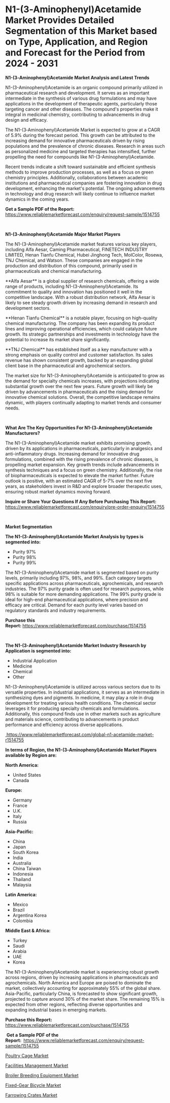 <p><h1>N1-(3‑Aminophenyl)Acetamide Market Provides Detailed Segmentation of this Market based on Type, Application, and Region and Forecast for the Period from 2024 - 2031</h1></p><p><strong>N1-(3‑Aminophenyl)Acetamide Market Analysis and Latest Trends</strong></p>
<p><p>N1-(3-Aminophenyl)Acetamide is an organic compound primarily utilized in pharmaceutical research and development. It serves as an important intermediate in the synthesis of various drug formulations and may have applications in the development of therapeutic agents, particularly those targeting cancer and other diseases. The compound's properties make it integral in medicinal chemistry, contributing to advancements in drug design and efficacy.</p><p>The N1-(3‑Aminophenyl)Acetamide Market is expected to grow at a CAGR of 5.9% during the forecast period. This growth can be attributed to the increasing demand for innovative pharmaceuticals driven by rising populations and the prevalence of chronic diseases. Research in areas such as personalized medicine and targeted therapies has intensified, further propelling the need for compounds like N1-(3-Aminophenyl)Acetamide.</p><p>Recent trends indicate a shift toward sustainable and efficient synthesis methods to improve production processes, as well as a focus on green chemistry principles. Additionally, collaborations between academic institutions and pharmaceutical companies are fostering innovation in drug development, enhancing the market's potential. The ongoing advancements in technology and drug research will likely continue to influence market dynamics in the coming years.</p></p>
<p><strong>Get a Sample PDF of the Report:&nbsp;</strong> <a href="https://www.reliablemarketforecast.com/enquiry/request-sample/1514755?utm_campaign=1568&utm_medium=2&utm_source=Github&utm_content=ia&utm_term=27102024&utm_id=n1-3aminophenylacetamide">https://www.reliablemarketforecast.com/enquiry/request-sample/1514755</a></p>
<p>&nbsp;</p>
<p><strong>N1-(3‑Aminophenyl)Acetamide Major Market Players</strong></p>
<p><p>The N1-(3-Aminophenyl)Acetamide market features various key players, including Alfa Aesar, Caming Pharmaceutical, FINETECH INDUSTRY LIMITED, Henan Tianfu Chemical, Hubei Jinghong Tech, MolColor, Rosewa, TNJ Chemical, and Watson. These companies are engaged in the production and distribution of this compound, primarily used in pharmaceuticals and chemical manufacturing.</p><p>**Alfa Aesar** is a global supplier of research chemicals, offering a wide range of products, including N1-(3-Aminophenyl)Acetamide. Its commitment to quality and innovation has positioned it well in the competitive landscape. With a robust distribution network, Alfa Aesar is likely to see steady growth driven by increasing demand in research and development sectors.</p><p>**Henan Tianfu Chemical** is a notable player, focusing on high-quality chemical manufacturing. The company has been expanding its product lines and improving operational efficiencies, which could catalyze future growth. Its strategic partnerships and investments in technology have the potential to increase its market share significantly.</p><p>**TNJ Chemical** has established itself as a key manufacturer with a strong emphasis on quality control and customer satisfaction. Its sales revenue has shown consistent growth, backed by an expanding global client base in the pharmaceutical and agrochemical sectors.</p><p>The market size for N1-(3-Aminophenyl)Acetamide is anticipated to grow as the demand for specialty chemicals increases, with projections indicating substantial growth over the next few years. Future growth will likely be driven by advancements in pharmaceuticals and the rising demand for innovative chemical solutions. Overall, the competitive landscape remains dynamic, with players continually adapting to market trends and consumer needs.</p></p>
<p>&nbsp;</p>
<p><strong>What Are The Key Opportunities For N1-(3‑Aminophenyl)Acetamide Manufacturers?</strong></p>
<p><p>The N1-(3-Aminophenyl)Acetamide market exhibits promising growth, driven by its applications in pharmaceuticals, particularly in analgesics and anti-inflammatory drugs. Increasing demand for innovative drug formulations, combined with the rising prevalence of chronic diseases, is propelling market expansion. Key growth trends include advancements in synthesis techniques and a focus on green chemistry. Additionally, the rise of biopharmaceuticals is expected to elevate the market further. Future outlook is positive, with an estimated CAGR of 5-7% over the next five years, as stakeholders invest in R&D and explore broader therapeutic uses, ensuring robust market dynamics moving forward.</p></p>
<p><strong>Inquire or Share Your Questions If Any Before Purchasing This Report:</strong> <a href="https://www.reliablemarketforecast.com/enquiry/pre-order-enquiry/1514755?utm_campaign=1568&utm_medium=2&utm_source=Github&utm_content=ia&utm_term=27102024&utm_id=n1-3aminophenylacetamide">https://www.reliablemarketforecast.com/enquiry/pre-order-enquiry/1514755</a></p>
<p>&nbsp;</p>
<p><strong>Market Segmentation</strong></p>
<p><strong>The N1-(3‑Aminophenyl)Acetamide Market Analysis by types is segmented into:</strong></p>
<p><ul><li>Purity 97%</li><li>Purity 98%</li><li>Purity 99%</li></ul></p>
<p><p>The N1-(3-Aminophenyl)Acetamide market is segmented based on purity levels, primarily including 97%, 98%, and 99%. Each category targets specific applications across pharmaceuticals, agrochemicals, and research industries. The 97% purity grade is often used for research purposes, while 98% is suitable for more demanding applications. The 99% purity grade is ideal for high-end pharmaceutical applications, where precision and efficacy are critical. Demand for each purity level varies based on regulatory standards and industry requirements.</p></p>
<p><strong>Purchase this Report:&nbsp;</strong><a href="https://www.reliablemarketforecast.com/purchase/1514755?utm_campaign=1568&utm_medium=2&utm_source=Github&utm_content=ia&utm_term=27102024&utm_id=n1-3aminophenylacetamide">https://www.reliablemarketforecast.com/purchase/1514755</a></p>
<p>&nbsp;</p>
<p><strong>The N1-(3‑Aminophenyl)Acetamide Market Industry Research by Application is segmented into:</strong></p>
<p><ul><li>Industrial Application</li><li>Medicine</li><li>Chemical</li><li>Other</li></ul></p>
<p><p>N1-(3-Aminophenyl)Acetamide is utilized across various sectors due to its versatile properties. In industrial applications, it serves as an intermediate in synthesizing dyes and pigments. In medicine, it may play a role in drug development for treating various health conditions. The chemical sector leverages it for producing specialty chemicals and formulations. Additionally, this compound finds use in other markets such as agriculture and materials science, contributing to advancements in product performance and efficiency across diverse applications.</p></p>
<p><a href="https://www.reliablemarketforecast.com/global-n1-acetamide-market-r1514755?utm_campaign=1568&utm_medium=2&utm_source=Github&utm_content=ia&utm_term=27102024&utm_id=n1-3aminophenylacetamide">&nbsp;https://www.reliablemarketforecast.com/global-n1-acetamide-market-r1514755</a></p>
<p><strong>In terms of Region, the N1-(3‑Aminophenyl)Acetamide Market Players available by Region are:</strong></p>
<p>
    <p> <strong> North America: </strong>
        <ul>
            <li>United States</li>
            <li>Canada</li>
        </ul>
        </p> 
    <p> <strong> Europe: </strong>
        <ul>
            <li>Germany</li>
            <li>France</li>
            <li>U.K.</li>
            <li>Italy</li>
            <li>Russia</li>
        </ul>
        </p> 
    <p> <strong> Asia-Pacific: </strong>
        <ul>
            <li>China</li>
            <li>Japan</li>
            <li>South Korea</li>
            <li>India</li>
            <li>Australia</li>
            <li>China Taiwan</li>
            <li>Indonesia</li>
            <li>Thailand</li>
            <li>Malaysia</li>
        </ul>
        </p> 
    <p> <strong> Latin America: </strong>
        <ul>
            <li>Mexico</li>
            <li>Brazil</li>
            <li>Argentina Korea</li>
            <li>Colombia</li>
        </ul>
        </p> 
    <p> <strong> Middle East & Africa: </strong>
        <ul>
            <li>Turkey</li>
            <li>Saudi</li>
            <li>Arabia</li>
            <li>UAE</li>
            <li>Korea</li>
        </ul>
    </p>
    </p>
<p><p>The N1-(3-Aminophenyl)Acetamide market is experiencing robust growth across regions, driven by increasing applications in pharmaceuticals and agrochemicals. North America and Europe are poised to dominate the market, collectively accounting for approximately 55% of the global share. Asia-Pacific, particularly China, is forecasted to show significant growth, projected to capture around 30% of the market share. The remaining 15% is expected from other regions, reflecting diverse opportunities and expanding industrial bases in emerging markets.</p></p>
<p><strong>Purchase this Report: </strong><a href="https://www.reliablemarketforecast.com/purchase/1514755?utm_campaign=1568&utm_medium=2&utm_source=Github&utm_content=ia&utm_term=27102024&utm_id=n1-3aminophenylacetamide">https://www.reliablemarketforecast.com/purchase/1514755</a></p>
<p>&nbsp;<strong>Get a Sample PDF of the Report:&nbsp;&nbsp;</strong><a href="https://www.reliablemarketforecast.com/enquiry/request-sample/1514755?utm_campaign=1568&utm_medium=2&utm_source=Github&utm_content=ia&utm_term=27102024&utm_id=n1-3aminophenylacetamide">https://www.reliablemarketforecast.com/enquiry/request-sample/1514755</a></p>
<p><strong></strong></p>
<p><p><a href="https://www.linkedin.com/pulse/unveiling-market-trends-global-poultry-cage-growth-regional-r5bmc?utm_campaign=1568&utm_medium=2&utm_source=Github&utm_content=ia&utm_term=27102024&utm_id=n1-3aminophenylacetamide">Poultry Cage Market</a></p><p><a href="https://www.linkedin.com/pulse/investing-facilities-management-market-trends-leading-products-ngb7c?utm_campaign=1568&utm_medium=2&utm_source=Github&utm_content=ia&utm_term=27102024&utm_id=n1-3aminophenylacetamide">Facilities Management Market</a></p><p><a href="https://www.linkedin.com/pulse/future-innovation-global-broiler-breeding-equipment-market-3pvrc?utm_campaign=1568&utm_medium=2&utm_source=Github&utm_content=ia&utm_term=27102024&utm_id=n1-3aminophenylacetamide">Broiler Breeding Equipment Market</a></p><p><a href="https://www.linkedin.com/pulse/fixed-gear-bicycle-spectrum-usage-patterns-sector-evolution-qrv0c?utm_campaign=1568&utm_medium=2&utm_source=Github&utm_content=ia&utm_term=27102024&utm_id=n1-3aminophenylacetamide">Fixed-Gear Bicycle Market</a></p><p><a href="https://www.linkedin.com/pulse/insights-farrowing-crates-market-size-which-expanding-56-711dc?utm_campaign=1568&utm_medium=2&utm_source=Github&utm_content=ia&utm_term=27102024&utm_id=n1-3aminophenylacetamide">Farrowing Crates Market</a></p></p>
